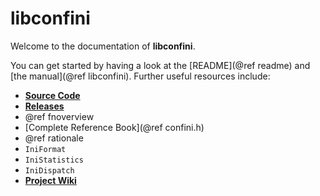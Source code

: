 libconfini
==========

Welcome to the documentation of **libconfini**.

You can get started by having a look at the [README](@ref readme) and
[the manual](@ref libconfini). Further useful resources include:

* [**Source Code**](https://github.com/madmurphy/libconfini)
* [**Releases**](https://github.com/madmurphy/libconfini/releases)
* @ref fnoverview
* [Complete Reference Book](@ref confini.h)
* @ref rationale
* `IniFormat`
* `IniStatistics`
* `IniDispatch`
* [**Project Wiki**](https://github.com/madmurphy/libconfini/wiki)

